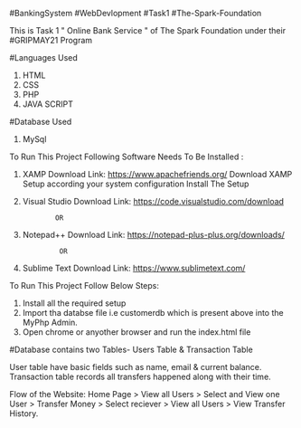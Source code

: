 #BankingSystem #WebDevlopment #Task1 #The-Spark-Foundation

This is Task 1 " Online Bank Service " of The Spark Foundation under their #GRIPMAY21 Program

#Languages Used
1. HTML
2. CSS
3. PHP
4. JAVA SCRIPT

#Database Used
 1. MySql

To Run This Project Following Software Needs To Be Installed :
1. XAMP
Download Link: https://www.apachefriends.org/
Download XAMP Setup according your system configuration
Install The Setup

2. Visual Studio 
Download Link: https://code.visualstudio.com/download

               OR
3. Notepad++
Download Link: https://notepad-plus-plus.org/downloads/

                OR
4. Sublime Text
Download Link: https://www.sublimetext.com/
 
To Run This Project Follow Below Steps:

1. Install all the required setup
2. Import tha databse file i.e customerdb which is present above into the MyPhp Admin.
3. Open chrome or anyother browser and run the index.html file

#Database contains two Tables- Users Table & Transaction Table

User table have basic fields such as name, email & current balance.
Transaction table records all transfers happened along with their time.

Flow of the Website: Home Page > View all Users > Select and View one User > Transfer Money > Select reciever > View all Users > View Transfer History.



